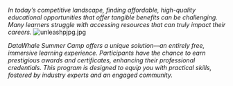 
*In today’s competitive landscape, finding affordable, high-quality educational opportunities that offer tangible benefits can be challenging. Many learners struggle with accessing resources that can truly impact their careers.*
![unleashpjpg.jpg]({{site.baseurl}}/Scriptor-Jekyll-Theme-master/images/dtw.jpg)


*DataWhale Summer Camp offers a unique solution—an entirely free, immersive learning experience. Participants have the chance to earn prestigious awards and certificates, enhancing their professional credentials. This program is designed to equip you with practical skills, fostered by industry experts and an engaged community.*
